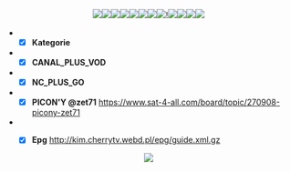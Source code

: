<p align="center">
<img src="http://kim.cherrytv.webd.pl/Silver_Black_2/13%20Ulica-BACK.png"><img src="http://kim.cherrytv.webd.pl/Silver_Black_2/ATM%20Rozrywka%20HD.png"><img src="http://kim.cherrytv.webd.pl/Silver_Black_2/Canal%2B%204K-BACK8%20HD.png"><img src="http://kim.cherrytv.webd.pl/Silver_Black_2/FilmboxAction.pl.png"><img src="http://kim.cherrytv.webd.pl/Silver_Black_2/H2.png"><img src="http://kim.cherrytv.webd.pl/Silver_Black_2/Gold%20TV%20HD.png"><img src="http://kim.cherrytv.webd.pl/Silver_Black_2/Insight%20TV.png"><img src="http://kim.cherrytv.webd.pl/Silver_Black_2/Hustler%20HD.png">!<img src="http://kim.cherrytv.webd.pl/Silver_Black_2/FilmboxAction.pl.png"><img src="http://kim.cherrytv.webd.pl/Silver_Black_2/H2.png"><img src="http://kim.cherrytv.webd.pl/Silver_Black_2/Polsat%20Film-BACK%20HD.png"><img src="http://kim.cherrytv.webd.pl/Silver_Black_2/nSport%2B-BACK.png">
</p>






* - [x] __Kategorie__
* - [x] __CANAL_PLUS_VOD__
* - [x] __NC_PLUS_GO__
* - [x] __PICON'Y @zet71__ https://www.sat-4-all.com/board/topic/270908-picony-zet71
* - [x] __Epg__  http://kim.cherrytv.webd.pl/epg/guide.xml.gz








<p align="center">
<img src="https://i.ibb.co/fdmSMCh/24.png">
</p>
